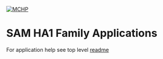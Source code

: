 [![MCHP](https://www.microchip.com/ResourcePackages/Microchip/assets/dist/images/logo.png)](https://www.microchip.com)

# SAM HA1 Family Applications

For application help see top level [readme](../readme.md)
